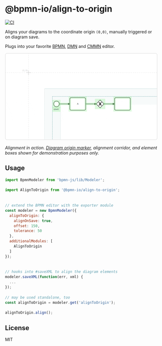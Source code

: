 # @bpmn-io/align-to-origin

[![CI](https://github.com/bpmn-io/align-to-origin/workflows/CI/badge.svg)](https://github.com/bpmn-io/align-to-origin/actions?query=workflow%3ACI)


Aligns your diagrams to the coordinate origin `(0,0)`, manually triggered or on diagram save.

Plugs into your favorite [BPMN](https://github.com/bpmn-io/bpmn-js), [DMN](https://github.com/bpmn-io/dmn-js) and [CMMN](https://github.com/bpmn-io/cmmn-js) editor.

<img src="https://raw.githubusercontent.com/bpmn-io/align-to-origin/master/resources/screencapture.gif" width="600" alt="Automatic Origin Adjustment" />

_Alignment in action. [Diagram origin marker](https://github.com/bpmn-io/diagram-js-origin), alignment corridor, and element boxes shown for demonstration purposes only._


## Usage

```javascript
import BpmnModeler from 'bpmn-js/lib/Modeler';

import AlignToOrigin from '@bpmn-io/align-to-origin';


// extend the BPMN editor with the exporter module
const modeler = new BpmnModeler({
  alignToOrigin: {
    alignOnSave: true,
    offset: 150,
    tolerance: 50
  },
  additionalModules: [
    AlignToOrigin
  ]
});


// hooks into #saveXML to align the diagram elements
modeler.saveXML(function(err, xml) {
  ...
});

// may be used standalone, too
const alignToOrigin = modeler.get('alignToOrigin');

alignToOrigin.align();
```


## License

MIT
